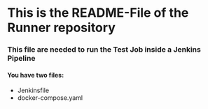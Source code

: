# This is the README-File of the Runner repository
### This file are needed to run the Test Job inside a Jenkins Pipeline
#### You have two files:
* Jenkinsfile
* docker-compose.yaml
